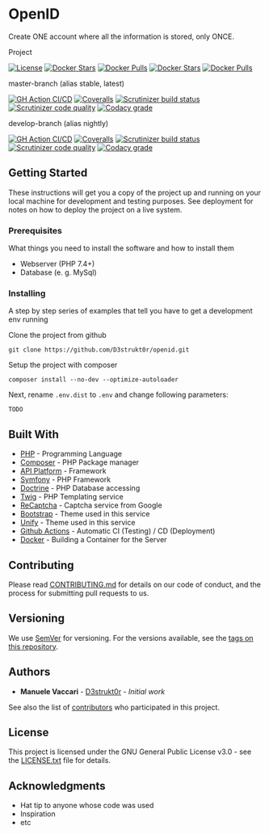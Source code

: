 # OpenID

Create ONE account where all the information is stored, only ONCE.

Project

[![License](https://img.shields.io/github/license/D3strukt0r/openid)][license]
[![Docker Stars](https://img.shields.io/docker/stars/d3strukt0r/openid-api-nginx.svg?label=docker%20stars%20(nginx))][docker-nginx]
[![Docker Pulls](https://img.shields.io/docker/pulls/d3strukt0r/openid-api-nginx.svg?label=docker%20pulls%20(nginx))][docker-nginx]
[![Docker Stars](https://img.shields.io/docker/stars/d3strukt0r/openid-api-php.svg?label=docker%20stars%20(php))][docker-php]
[![Docker Pulls](https://img.shields.io/docker/pulls/d3strukt0r/openid-api-php.svg?label=docker%20pulls%20(php))][docker-php]

master-branch (alias stable, latest)

[![GH Action CI/CD](https://github.com/D3strukt0r/openid/workflows/CI/CD/badge.svg?branch=master)][gh-action]
[![Coveralls](https://img.shields.io/coveralls/github/D3strukt0r/openid/master)][coveralls]
[![Scrutinizer build status](https://img.shields.io/scrutinizer/build/g/D3strukt0r/openid/master?label=scrutinizer%20build)][scrutinizer]
[![Scrutinizer code quality](https://img.shields.io/scrutinizer/quality/g/D3strukt0r/openid/master?label=scrutinizer%20code%20quality)][scrutinizer]
[![Codacy grade](https://img.shields.io/codacy/grade/6cb0a9563bc9441b937d5246c895a082/master?label=codacy%20code%20quality)][codacy]

develop-branch (alias nightly)

[![GH Action CI/CD](https://github.com/D3strukt0r/openid/workflows/CI/CD/badge.svg?branch=develop)][gh-action]
[![Coveralls](https://img.shields.io/coveralls/github/D3strukt0r/openid/develop)][coveralls]
[![Scrutinizer build status](https://img.shields.io/scrutinizer/build/g/D3strukt0r/openid/develop?label=scrutinizer%20build)][scrutinizer]
[![Scrutinizer code quality](https://img.shields.io/scrutinizer/quality/g/D3strukt0r/openid/develop?label=scrutinizer%20code%20quality)][scrutinizer]
[![Codacy grade](https://img.shields.io/codacy/grade/6cb0a9563bc9441b937d5246c895a082/develop?label=codacy%20code%20quality)][codacy]

## Getting Started

These instructions will get you a copy of the project up and running on your local machine for development and testing purposes. See deployment for notes on how to deploy the project on a live system.

### Prerequisites

What things you need to install the software and how to install them

-   Webserver (PHP 7.4+)
-   Database (e. g. MySql)

### Installing

A step by step series of examples that tell you have to get a development env running

Clone the project from github

```shell
git clone https://github.com/D3strukt0r/openid.git
```

Setup the project with composer

```shell
composer install --no-dev --optimize-autoloader
```

Next, rename `.env.dist` to `.env` and change following parameters:

```shell
TODO
```

## Built With

-   [PHP](https://www.php.net) - Programming Language
-   [Composer](https://getcomposer.org) - PHP Package manager
-   [API Platform](https://api-platform.com/) - Framework
-   [Symfony](https://symfony.com) - PHP Framework
-   [Doctrine](https://www.doctrine-project.org) - PHP Database accessing
-   [Twig](https://twig.symfony.com) - PHP Templating service
-   [ReCaptcha](https://www.google.com/recaptcha) - Captcha service from Google
-   [Bootstrap](https://getbootstrap.com) - Theme used in this service
-   [Unify](https://wrapbootstrap.com/theme/unify-responsive-website-template-WB0412697) - Theme used in this service
-   [Github Actions](https://github.com/features/actions) - Automatic CI (Testing) / CD (Deployment)
-   [Docker](https://www.docker.com) - Building a Container for the Server

## Contributing

Please read [CONTRIBUTING.md](CONTRIBUTING.md) for details on our code of conduct, and the process for submitting pull requests to us.

## Versioning

We use [SemVer](http://semver.org/) for versioning. For the versions available, see the [tags on this repository](https://github.com/D3strukt0r/openid/tags).

## Authors

-   **Manuele Vaccari** - [D3strukt0r](https://github.com/D3strukt0r) - _Initial work_

See also the list of [contributors](https://github.com/D3strukt0r/openid/contributors) who participated in this project.

## License

This project is licensed under the GNU General Public License v3.0 - see the [LICENSE.txt](LICENSE.txt) file for details.

## Acknowledgments

-   Hat tip to anyone whose code was used
-   Inspiration
-   etc

[license]: https://github.com/D3strukt0r/openid/blob/master/LICENSE.txt
[docker-nginx]: https://hub.docker.com/repository/docker/d3strukt0r/openid-api-nginx
[docker-php]: https://hub.docker.com/repository/docker/d3strukt0r/openid-api-php
[gh-action]: https://github.com/D3strukt0r/openid/actions
[coveralls]: https://coveralls.io/github/D3strukt0r/openid
[scrutinizer]: https://scrutinizer-ci.com/g/D3strukt0r/openid/
[codacy]: https://app.codacy.com/manual/D3strukt0r/openid/dashboard
